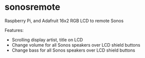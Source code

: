 sonosremote
===========

Raspberry Pi, and Adafruit 16x2 RGB LCD to remote Sonos

Features:

- Scrolling display artist, title on LCD
- Change volume for all Sonos speakers over LCD shield buttons
- Change bass for all Sonos speakers over LCD shield buttons
